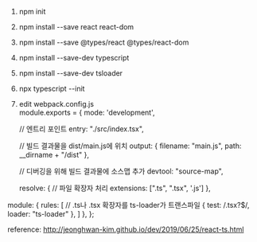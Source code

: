 1. npm init
2. npm install --save react react-dom
3. npm install --save @types/react @types/react-dom
4. npm install --save-dev typescript
5. npm install --save-dev tsloader
6. npx typescript --init
7. edit webpack.config.js   
   module.exports = {
     mode: 'development',

     // 엔트리 포인트 
     entry: "./src/index.tsx",

     // 빌드 결과물을 dist/main.js에 위치
     output: {
       filename: "main.js",
       path: __dirname + "/dist"
     },

     // 디버깅을 위해 빌드 결과물에 소스맵 추가
     devtool: "source-map",

     resolve: {
       // 파일 확장자 처리
       extensions: [".ts", ".tsx", '.js']
    },

  module: {
    rules: [
      // .ts나 .tsx 확장자를 ts-loader가 트랜스파일 
      { test: /\.tsx?$/, loader: "ts-loader" },
    ]
  },
};
   

reference: http://jeonghwan-kim.github.io/dev/2019/06/25/react-ts.html
